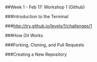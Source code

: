 ##Week 1 - Feb 17: Workshop 1 (Github)

###Introduction to the Terminal

###http://try.github.io/levels/1/challenges/1

###How Git Works

###Forking, Cloning, and Pull Requests

###Creating a New Repository